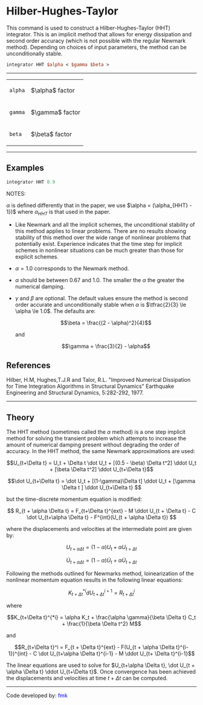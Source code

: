 # Hilber-Hughes-Taylor

This command is used to construct a Hilber-Hughes-Taylor (HHT)
integrator. This is an implicit method that allows for energy
dissipation and second order accuracy (which is not possible with the
regular Newmark method). Depending on choices of input parameters, the
method can be unconditionally stable.

```tcl
integrator HHT $alpha < $gamma $beta >
```

<hr />
<table>
<tbody>
<tr class="odd">
<td><p><code class="parameter-table-variable">alpha</code></p></td>
<td><p>$\alpha$ factor</p></td>
</tr>
<tr class="even">
<td><p><code class="parameter-table-variable">gamma</code></p></td>
<td><p>$\gamma$ factor</p></td>
</tr>
<tr class="odd">
<td><p><code class="parameter-table-variable">beta</code></p></td>
<td><p>$\beta$ factor</p></td>
</tr>
</tbody>
</table>
<hr />

## Examples

```tcl
integrator HHT 0.9
```

<p>NOTES: </p>

$\alpha$ is defined differently that in the paper, we use 
$\alpha = (\alpha_{HHT} - 1})$ where $\alpha_{HHT}$ is that used in the paper.


- Like Newmark and all the implicit schemes, the unconditional
  stability of this method applies to linear problems. There are no
  results showing stability of this method over the wide range of
  nonlinear problems that potentially exist. Experience indicates that the
  time step for implicit schemes in nonlinear situations can be much
  greater than those for explicit schemes.

- $\alpha = 1.0$ corresponds to the Newmark method.

- $\alpha$ should be between $0.67$ and $1.0$. The
  smaller the $\alpha$ the greater the numerical
  damping.

- $\gamma$ and $\beta$ are optional. The default values ensure the method is
  second order accurate and unconditionally stable when $\alpha$ is
  $\tfrac{2}{3} \le \alpha \le 1.0$. The defaults are:

  $$\beta = \frac{(2 - \alpha)^2}{4}$$

  and

  $$\gamma = \frac{3}{2} - \alpha$$


## References
<p>Hilber, H.M, Hughes,T.J.R and Talor, R.L. "Improved Numerical
Dissipation for Time Integration Algorithms in Structural Dynamics"
Earthquake Engineering and Structural Dynamics, 5:282-292, 1977.</p>
<hr />

## Theory

The HHT method (sometimes called the $\alpha$
method) is a one step implicit method for solving the transient problem
which attempts to increase the amount of numerical damping present
without degrading the order of accuracy. In the HHT method, the same
Newmark approximations are used:

$$U_{t+\Delta t} = U_t + \Delta t \dot U_t + [(0.5 - \beta)
\Delta t^2] \ddot U_t + [\beta \Delta t^2] \ddot U_{t+\Delta
t}$$


$$\dot U_{t+\Delta t} = \dot U_t + [(1-\gamma)\Delta t] \ddot
U_t + [\gamma \Delta t ] \ddot U_{t+\Delta t} $$


but the time-discrete momentum equation is modified:

$$
R_{t + \alpha \Delta t} = F_{t+\Delta t}^{ext} - M \ddot
U_{t + \Delta t} - C \dot U_{t+\alpha \Delta t} - F^{int}(U_{t + \alpha \Delta t})
$$

<p>where the displacements and velocities at the intermediate point are
given by:

$$U_{t+ \alpha \Delta t} = (1 - \alpha) U_t + \alpha U_{t +
\Delta t}$$

$$\dot U_{t+\alpha \Delta t} = (1-\alpha) \dot U_t + \alpha
\dot U_{t + \Delta t}$$


Following the methods outlined for Newmarks method, loinearization of
the nonlinear momentum equation results in the following linear
equations:


$$K_{t+\Delta t}^{*i} d U_{t+\Delta t}^{i+1} = R_{t+\Delta t}^i$$

<p>where</p>

$$K_{t+\Delta t}^{*i} = \alpha K_t + \frac{\alpha
\gamma}{\beta \Delta t} C_t + \frac{1}{\beta \Delta t^2} M$$


<p>and</p>

$$R_{t+\Delta t}^i = F_{t + \Delta t}^{ext} - F(U_{t + \alpha
\Delta t}^{i-1})^{int} - C \dot U_{t+\alpha \Delta t}^{i-1} - M \ddot
U_{t+ \Delta t}^{i-1}$$

</dd>
</dl>

The linear equations are used to solve for $U_{t+\alpha
\Delta t}, \dot U_{t + \alpha \Delta t} \ddot U_{t+\Delta
t}$. Once convergence has been achieved the displacements
and velocities at time $t + \Delta t$ can be
computed.

----------------------------------------------------------------------

<p>Code developed by: <span style="color:blue"> fmk
</span></p>

